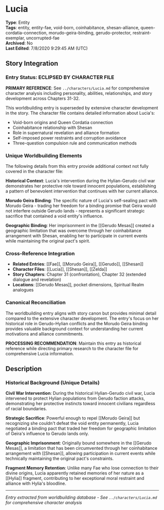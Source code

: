 # Lucia

**Type**: Entity  
**Tags**: entity, entity-fae, void-born, coinhabitance, shesan-alliance, queen-cordatia-connection, morudo-geira-binding, gerudo-protector, restraint-exemplar, uncorrupted-fae  
**Archived**: No  
**Last Edited**: 7/8/2020 9:29:45 AM (UTC)

## Story Integration

### Entry Status: ECLIPSED BY CHARACTER FILE
**PRIMARY REFERENCE**: See `../characters/Lucia.md` for comprehensive character analysis including personality, abilities, relationships, and story development across Chapters 31-32.

This worldbuilding entry is superseded by extensive character development in the story. The character file contains detailed information about Lucia's:
- Void-born origins and Queen Cordatia connection
- Coinhabitance relationship with Shesan  
- Role in supernatural revelation and alliance formation
- Self-imposed power restraints and corruption avoidance
- Three-question compulsion rule and communication methods

### Unique Worldbuilding Elements
The following details from this entry provide additional context not fully covered in the character file:

**Historical Context**: Lucia's intervention during the Hylian-Gerudo civil war demonstrates her protective role toward innocent populations, establishing a pattern of benevolent intervention that continues with her current alliance.

**Morudo Geira Binding**: The specific nature of Lucia's self-sealing pact with Morudo Geira - trading her freedom for a binding promise that Geira would not interfere outside Gerudo lands - represents a significant strategic sacrifice that contained a void entity's influence.

**Geographic Binding**: Her imprisonment in the [[Gerudo Mesas]] created a geographic limitation that was overcome through her coinhabitance arrangement with Shesan, enabling her to participate in current events while maintaining the original pact's spirit.

### Cross-Reference Integration
- **Related Entries**: [[Fae]], [[Morudo Geira]], [[Gerudo]], [[Shesan]]
- **Character Files**: [[Lucia]], [[Shesan]], [[Zelda]]
- **Story Chapters**: Chapter 31 (confrontation), Chapter 32 (extended dialogue and revelation)
- **Locations**: [[Gerudo Mesas]], pocket dimensions, Spiritual Realm analogues

### Canonical Reconciliation
The worldbuilding entry aligns with story canon but provides minimal detail compared to the extensive character development. The entry's focus on her historical role in Gerudo-Hylian conflicts and the Morudo Geira binding provides valuable background context for understanding her current motivations and alliance commitments.

**PROCESSING RECOMMENDATION**: Maintain this entry as historical reference while directing primary research to the character file for comprehensive Lucia information.

## Description
### Historical Background (Unique Details)
**Civil War Intervention**: During the historical Hylian-Gerudo civil war, Lucia intervened to protect Hylian populations from Gerudo faction attacks, demonstrating her protective instincts toward innocent civilians regardless of racial boundaries.

**Strategic Sacrifice**: Powerful enough to repel [[Morudo Geira]] but recognizing she couldn't defeat the void entity permanently, Lucia negotiated a binding pact that traded her freedom for geographic limitation of Geira's influence to Gerudo lands only.

**Geographic Imprisonment**: Originally bound somewhere in the [[Gerudo Mesas]], a limitation that has been circumvented through her coinhabitance arrangement with [[Shesan]], allowing participation in current events while technically maintaining the original pact's constraints.

**Fragment Memory Retention**: Unlike many Fae who lose connection to their divine origins, Lucia apparently retained memories of her nature as a [[Hylia]] fragment, contributing to her exceptional moral restraint and alliance with Hylia's bloodline.

---
*Entry extracted from worldbuilding database - See `../characters/Lucia.md` for comprehensive character analysis*
